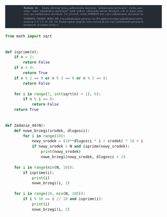 <picture>
  <source srcset="../../srt/zbior_zadan/44.png" media="(prefers-color-scheme: light)">
  <source srcset="../../srt/zbior_zadan/black_44.png" media="(prefers-color-scheme: dark)">
  <img src="../../srt/zbior_zadan/black_44.png" alt="zadanie 44">
</picture>

```python
from math import sqrt


def isprime(n):
    if n < 2:
        return False
    if n < 4:
        return True
    if n % 2 == 0 or n % 3 == 0 or n % 5 == 0:
        return False

    for i in range(7, int(sqrt(n) + 1), 6):
        if n % i == 0:
            return False
    return True


def Zadanie_44(N):
    def nowe_brzegi(srodek, dlugosci):
        for i in range(10):
            nowy_srodek = (10**dlugosci * i + srodek) * 10 + i
            if nowy_srodek < N and isprime(nowy_srodek):
                print(nowy_srodek)
                nowe_brzegi(nowy_srodek, dlugosci + 2)

    for i in range(min(N, 10)):
        if isprime(i):
            print(i)
            nowe_brzegi(i, 1)

    for i in range(10, min(N, 100)):
        if i % 10 == i // 10 and isprime(i):
            print(i)
            nowe_brzegi(i, 2)

```